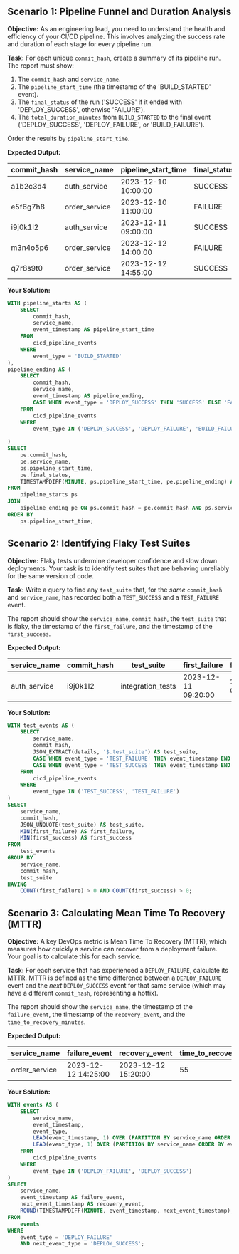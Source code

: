 ## Scenario 1: Pipeline Funnel and Duration Analysis

**Objective:** As an engineering lead, you need to understand the health and efficiency of your CI/CD pipeline. This involves analyzing the success rate and duration of each stage for every pipeline run.

**Task:** For each unique `commit_hash`, create a summary of its pipeline run. The report must show:

1. The `commit_hash` and `service_name`.
2. The `pipeline_start_time` (the timestamp of the 'BUILD_STARTED' event).
3. The `final_status` of the run ('SUCCESS' if it ended with 'DEPLOY_SUCCESS', otherwise 'FAILURE').
4. The `total_duration_minutes` from `BUILD_STARTED` to the final event ('DEPLOY_SUCCESS', 'DEPLOY_FAILURE', or 'BUILD_FAILURE').

Order the results by `pipeline_start_time`.

**Expected Output:**

| commit_hash | service_name  | pipeline_start_time | final_status | total_duration_minutes |
| ----------- | ------------- | ------------------- | ------------ | ---------------------- |
| a1b2c3d4    | auth_service  | 2023-12-10 10:00:00 | SUCCESS      | 15                     |
| e5f6g7h8    | order_service | 2023-12-10 11:00:00 | FAILURE      | 7                      |
| i9j0k1l2    | auth_service  | 2023-12-11 09:00:00 | SUCCESS      | 45                     |
| m3n4o5p6    | order_service | 2023-12-12 14:00:00 | FAILURE      | 25                     |
| q7r8s9t0    | order_service | 2023-12-12 14:55:00 | SUCCESS      | 25                     |
**Your Solution:**

```sql
WITH pipeline_starts AS (
	SELECT
		commit_hash,
		service_name,
		event_timestamp AS pipeline_start_time
	FROM
		cicd_pipeline_events
	WHERE
		event_type = 'BUILD_STARTED'
),
pipeline_ending AS (
	SELECT
		commit_hash,
		service_name,
		event_timestamp AS pipeline_ending,
		CASE WHEN event_type = 'DEPLOY_SUCCESS' THEN 'SUCCESS' ELSE 'FAILURE' END AS final_status
	FROM
		cicd_pipeline_events
	WHERE
		event_type IN ('DEPLOY_SUCCESS', 'DEPLOY_FAILURE', 'BUILD_FAILURE')

)
SELECT
	pe.commit_hash,
	pe.service_name,
	ps.pipeline_start_time,
	pe.final_status,
	TIMESTAMPDIFF(MINUTE, ps.pipeline_start_time, pe.pipeline_ending) AS total_duration_minutes
FROM
	pipeline_starts ps
JOIN
	pipeline_ending pe ON ps.commit_hash = pe.commit_hash AND ps.service_name = pe.service_name
ORDER BY
	ps.pipeline_start_time;
```

## Scenario 2: Identifying Flaky Test Suites

**Objective:** Flaky tests undermine developer confidence and slow down deployments. Your task is to identify test suites that are behaving unreliably for the same version of code.

**Task:** Write a query to find any `test_suite` that, for the *same* `commit_hash` and `service_name`, has recorded both a `TEST_SUCCESS` and a `TEST_FAILURE` event.

The report should show the `service_name`, `commit_hash`, the `test_suite` that is flaky, the timestamp of the `first_failure`, and the timestamp of the `first_success`.

**Expected Output:**

| service_name | commit_hash | test_suite        | first_failure       | first_success       |
| ------------ | ----------- | ----------------- | ------------------- | ------------------- |
| auth_service | i9j0k1l2    | integration_tests | 2023-12-11 09:20:00 | 2023-12-11 09:40:00 |


**Your Solution:**

```sql
WITH test_events AS (
	SELECT
		service_name,
		commit_hash,
		JSON_EXTRACT(details, '$.test_suite') AS test_suite,
		CASE WHEN event_type = 'TEST_FAILURE' THEN event_timestamp END AS first_failure,
		CASE WHEN event_type = 'TEST_SUCCESS' THEN event_timestamp END AS first_success
	FROM
		cicd_pipeline_events
	WHERE
		event_type IN ('TEST_SUCCESS', 'TEST_FAILURE')
)
SELECT
	service_name,
	commit_hash,
	JSON_UNQUOTE(test_suite) AS test_suite,
	MIN(first_failure) AS first_failure,
	MIN(first_success) AS first_success
FROM
	test_events
GROUP BY
	service_name,
	commit_hash,
	test_suite
HAVING
	COUNT(first_failure) > 0 AND COUNT(first_success) > 0;
```

## Scenario 3: Calculating Mean Time To Recovery (MTTR)

**Objective:** A key DevOps metric is Mean Time To Recovery (MTTR), which measures how quickly a service can recover from a deployment failure. Your goal is to calculate this for each service.

**Task:** For each service that has experienced a `DEPLOY_FAILURE`, calculate its MTTR. MTTR is defined as the time difference between a `DEPLOY_FAILURE` event and the *next* `DEPLOY_SUCCESS` event for that same service (which may have a different `commit_hash`, representing a hotfix).

The report should show the `service_name`, the timestamp of the `failure_event`, the timestamp of the `recovery_event`, and the `time_to_recovery_minutes`.

**Expected Output:**

| service_name  | failure_event       | recovery_event      | time_to_recovery_minutes |
| ------------- | ------------------- | ------------------- | ------------------------ |
| order_service | 2023-12-12 14:25:00 | 2023-12-12 15:20:00 | 55                       |

**Your Solution:**

```sql
WITH events AS (
    SELECT
        service_name,
        event_timestamp,
        event_type,
        LEAD(event_timestamp, 1) OVER (PARTITION BY service_name ORDER BY event_timestamp) AS next_event_timestamp,
        LEAD(event_type, 1) OVER (PARTITION BY service_name ORDER BY event_timestamp) AS next_event_type
    FROM
        cicd_pipeline_events
    WHERE
        event_type IN ('DEPLOY_FAILURE', 'DEPLOY_SUCCESS')
)
SELECT
    service_name,
    event_timestamp AS failure_event,
    next_event_timestamp AS recovery_event,
    ROUND(TIMESTAMPDIFF(MINUTE, event_timestamp, next_event_timestamp), 2) AS time_to_recovery_minutes
FROM
    events
WHERE
    event_type = 'DEPLOY_FAILURE'
    AND next_event_type = 'DEPLOY_SUCCESS';
```

